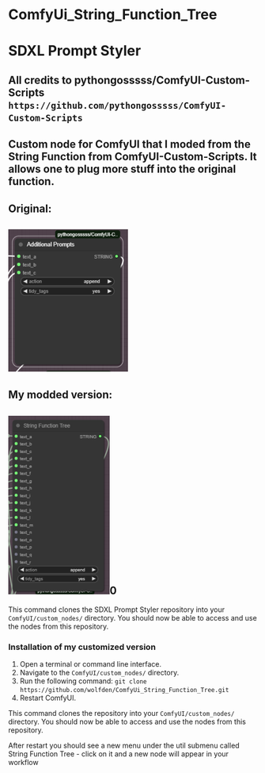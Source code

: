 # ComfyUi_String_Function_Tree
 
SDXL Prompt Styler 
=======
All credits to pythongosssss/ComfyUI-Custom-Scripts ```https://github.com/pythongosssss/ComfyUI-Custom-Scripts```
-----------
Custom node for ComfyUI that I moded from the String Function from ComfyUI-Custom-Scripts.  It allows one to plug more stuff into the original function. 
-----------
Original:
-----------
![SDXL Prompt Styler Screenshot](example/treeori.png)
-----------
My modded version:
-----------
![SDXL Prompt Styler Screenshot](example/tree.png)0
-----------

This command clones the SDXL Prompt Styler repository into your `ComfyUI/custom_nodes/` directory. You should now be able to access and use the nodes from this repository.

### Installation of my customized version
1. Open a terminal or command line interface.
2. Navigate to the `ComfyUI/custom_nodes/` directory.
3. Run the following command:
```git clone https://github.com/wolfden/ComfyUi_String_Function_Tree.git```
4. Restart ComfyUI.

This command clones the repository into your `ComfyUI/custom_nodes/` directory. You should now be able to access and use the nodes from this repository.

After restart you should see a new menu under the util submenu called String Function Tree - click on it and a new node will appear in your workflow